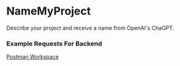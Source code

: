 # NameMyProject
Describe your project and receive a name from OpenAI's ChaGPT.

### Example Requests For Backend
[Postman Workspace](https://www.postman.com/levi-b4/workspace/namemyproject)
